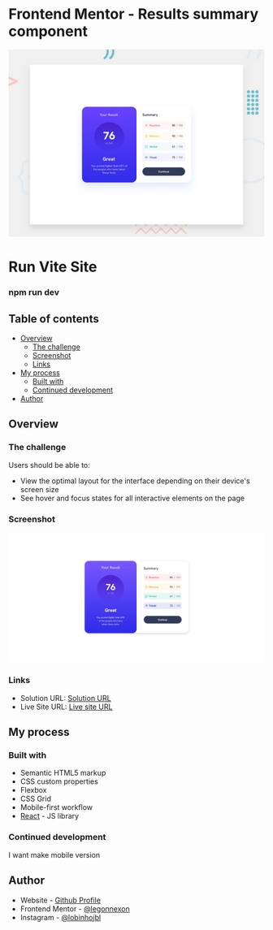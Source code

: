 # Frontend Mentor - Results summary component

![Design preview for the Results summary component coding challenge](./design/desktop-preview.jpg)


# Run Vite Site

### npm run dev

## Table of contents

- [Overview](#overview)
  - [The challenge](#the-challenge)
  - [Screenshot](#screenshot)
  - [Links](#links)
- [My process](#my-process)
  - [Built with](#built-with)
  - [Continued development](#continued-development)
- [Author](#author)

## Overview

### The challenge

Users should be able to:

- View the optimal layout for the interface depending on their device's screen size
- See hover and focus states for all interactive elements on the page

### Screenshot

![](./screenshot.jpg)

### Links

- Solution URL: [Solution URL](https://github.com/legonnexon/Results-Summary)
- Live Site URL: [Live site URL](https://legonnexon.github.io/Results-Summary/)

## My process

### Built with

- Semantic HTML5 markup
- CSS custom properties
- Flexbox
- CSS Grid
- Mobile-first workflow
- [React](https://reactjs.org/) - JS library


### Continued development

I want make mobile version

## Author

- Website - [Github Profile](https://github.com/legonnexon)
- Frontend Mentor - [@legonnexon](https://www.frontendmentor.io/profile/legonnexon)
- Instagram - [@lobinhojbl](https://www.instagram.com/lobinhojbl/)
